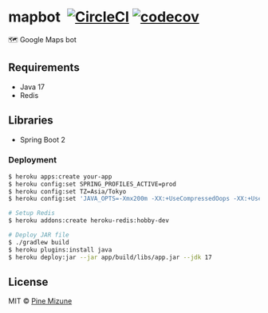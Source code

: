 # mapbot &nbsp;[![CircleCI](https://circleci.com/gh/pine/mapbot/tree/main.svg?style=shield)](https://circleci.com/gh/pine/mapbot/tree/main) [![codecov](https://codecov.io/gh/pine/mapbot/branch/main/graph/badge.svg)](https://codecov.io/gh/pine/mapbot)
:world_map: Google Maps bot

## Requirements
- Java 17
- Redis

## Libraries
- Spring Boot 2

### Deployment

```sh
$ heroku apps:create your-app
$ heroku config:set SPRING_PROFILES_ACTIVE=prod
$ heroku config:set TZ=Asia/Tokyo
$ heroku config:set 'JAVA_OPTS=-Xmx200m -XX:+UseCompressedOops -XX:+UseStringDeduplication'

# Setup Redis
$ heroku addons:create heroku-redis:hobby-dev

# Deploy JAR file
$ ./gradlew build
$ heroku plugins:install java
$ heroku deploy:jar --jar app/build/libs/app.jar --jdk 17
```

## License
MIT &copy; [Pine Mizune](https://profile.pine.moe/)

